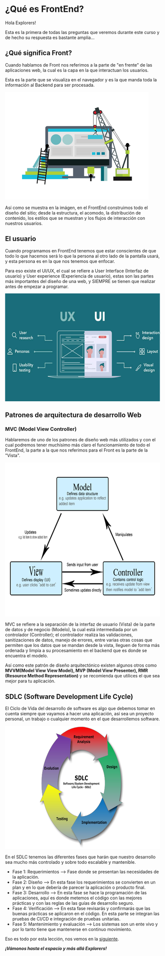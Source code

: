 # ¿Qué es FrontEnd?

Hola Explorers!

Esta es la primera de todas las preguntas que veremos durante este curso y de hecho su respuesta es bastante amplia...

## ¿Qué significa Front?

Cuando hablamos de Front nos referimos a la parte de "en frente" de las aplicaciones web, la cual es la capa en la que interactuan los usuarios. 

Esta es la parte que se visualiza en el navegador y es la que manda toda la información al Backend para ser procesada.

<img src="../images/qefe1.gif" alt="FrontEnd" height="350">

Así como se muestra en la imágen, en el FrontEnd construimos todo el diseño del sitio; desde la estructura, el acomodo, la distribución de contenido, los estilos que se muestran y los flujos de interacción con nuestros usuarios.

## El usuario

Cuando programamos en FrontEnd tenemos que estar conscientes de que todo lo que hacemos será lo que la persona al otro lado de la pantalla usará, y esta persona es en la que nos tenemos que enfocar.

Para eso existe el UI/UX, el cual se refiere a User Interface (Interfaz de usuario) y User experience (Experiencia de usuario), estas son las partes más importantes del diseño de una web, y SIEMPRE se tienen que realizar antes de empezar a programar.

<img src="../images/uxui.jpg" alt="UI/UX" height="350">

## Patrones de arquitectura de desarrollo Web
### MVC (Model View Controller)

Hablaremos de uno de los patrones de diseño web más utilizados y con el cual podremos tener muchísimo más claro el funcionamiento de todo el FrontEnd, la parte a la que nos referimos para el Front es la parte de la "Vista".

<img src="../images/mvc.png" alt="MVC" height="500">

MVC se refiere a la separación de la interfaz de usuario (Vista) de la parte de datos y de negocio (Modelo), la cual está intermediada por un controlador (Controller); el controlador realiza las validaciones, sanitizaciones de datos, manejo de errores, entre varias otras cosas que permiten que los datos que se mandan desde la vista, lleguen de forma más ordenada y limpia a su procesamiento en el backend que es donde se encuentra el modelo.

Así como este patrón de diseño arquitectónico existen algunos otros como **MVVM(Model View View Model), MVP (Model View Presenter), RMR (Resource Method Representation)** y se recomienda que utilices el que sea mejor para tu aplicación.

## SDLC (Software Development Life Cycle)

El Ciclo de Vida del desarrollo de software es algo que debemos tomar en cuenta siempre que vayamos a hacer una aplicación, así sea un proyecto personal, un trabajo o cualquier momento en el que desarrollemos software.

<img src="../images/sdlc.jpg" alt="SDLC" height="400">

En el SDLC tenemos las diferentes fases que harán que nuestro desarrollo sea mucho más controlado y sobre todo escalable y mantenible.

- Fase 1: Requerimientos --> Fase donde se presentan las necesidades de la aplicación.
- Fase 2: Diseño --> En esta fase los requerimientos se convierten en un plan y en lo que debería de parecer la aplicación o producto final.
- Fase 3: Desarrollo --> En esta fase se hace la programación de las aplicaciones, aquí es donde metemos el código con las mejores prácticas y con las reglas de las guías de desarrollo seguro.
- Fase 4: Verificación --> En esta fase revisarás y confirmarás que las buenas prácticas se aplicaron en el código. En esta parte se integran las pruebas de CI/CD e integración de pruebas unitarias.
- Fase 5: Mantenimiento y evaluación --> Los sistemas son un ente vivo y por lo tanto tiene que mantenerse en continuo movimiento.

Eso es todo por esta lección, nos vemos en la [siguiente](./2.-frontEndTecs.md).

***¡Vámonos hasta el espacio y más allá Explorers!***
